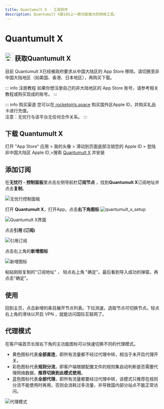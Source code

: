 ```yaml
---
title: Quantumult X - 工具软件
description: Quantumult X是iOS上一款功能强大的网络工具。
---
```


# Quantumult X

## <img src="/images/image_spaces_2FtaiByLw8cj0IZKJTlaiM_2Fuploads_2Fuap2kKrwZ32jilQhXxlt_2Fquantumultx_3.png" width="26" height="26" alt="Quantumult X图标"> 获取Quantumult  X

目前 Quantumult X已经被政府要求从中国大陆区的 App Store 移除。请切换至非中国大陆地区（如美国、香港、日本地区），再购买下载。

::: info 注册教程
如果你想注册自己的非大陆地区的 App Store 账号，请参考相关教程或购买现成的账号。
:::

::: info 购买渠道
您可以在[ rocketgirls.space](http://www.rocketgirls.space/) 购买国外区Apple ID，并购买礼品卡进行充值。\
注意：无忧行与该平台无任何合作关系。
:::

## 下载 Quantumult X

打开 "App Store" 应用 > 我的头像 > 滑动到页面底部注销您的 Apple ID > 登陆非中国大陆区 Apple ID[ ](https://apps.apple.com/us/app/quantumult-x/id1443988620)>搜索 [Quantumult X](https://apps.apple.com/us/app/quantumult-x/id1443988620) 并安装

## 添加订阅

在**无忧行 - 控制面板**里点击左侧导航栏**订阅节点** ，找到**Quantumult X**订阅地址并点击**复制**。

<img src="/images/image_spaces_2FtaiByLw8cj0IZKJTlaiM_2Fuploads_2FQm1BeQfkNoZIVisl8RpP_2Fimage_1.png" alt="无忧行控制面板">

打开 **Quantumult X**，打开App，点击**右下角图标** <img src="https://file.olo4.com/unpanel/quantumult%20x%20setup.jpg" alt="quantumult_x_setup">

<img src="/images/image_spaces_2FtaiByLw8cj0IZKJTlaiM_2Fuploads_2FTYLTzRrBAtQzw9mgGxzK_2Fimage_3.png" alt="Quantumult X界面">

点击**引用 (订阅)**

<img src="/images/image_spaces_2FtaiByLw8cj0IZKJTlaiM_2Fuploads_2F97V2k4pLgEOedDsWg1Vm_2Fimage_1.png" alt="引用订阅">

点击右上角的**新增图标**

<img src="/images/image_spaces_2FtaiByLw8cj0IZKJTlaiM_2Fuploads_2Fuk1yuYNiBlEaMsKoAONI_2Fimage_2.png" alt="新增图标">

粘贴刚刚复制的"订阅地址" ， 轻点右上角 "确定"。最后看到导入成功的弹窗，再点击"确定"。

## 使用

回到主页，点击新增的条目展开节点列表。下拉测速，选取节点可切换节点。轻点右上角的滑块以开启 VPN ，就能访问国际互联网了。

## 代理模式

在客户端首页长按右下角的主功能图标可以快速切换不同的代理模式。

* 黄色图标代表**全部直连**，即所有流量都不经过代理中转，相当于未开启代理开关。
* 彩色图标代表**规则分流**，即客户端根据配置文件的规则集自动判断是否需要代理网络数据，**推荐切换到此模式使用**。
* 蓝色图标代表**全部代理**，即所有流量都要经过代理中转，该模式只推荐在规则分流不能使用时再用，否则会消耗过多流量，并导致国内部分站点不能正常访问。

<img src="/images/image_spaces_2FtaiByLw8cj0IZKJTlaiM_2Fuploads_2FmHZ6WRyt5hJsKl3g3SUI_2Fimage_3.png" alt="代理模式">
